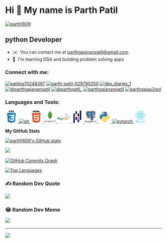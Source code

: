 Hi 👋 My name is Parth Patil
============================

<p align="left"> <a href="https://github.com/ryo-ma/github-profile-trophy"><img src="https://github-profile-trophy.vercel.app/?username=parth1609" alt="parth1609" /></a> </p>

python Developer
----------------

* ✉️  You can contact me at [parthgajananpatil@gmail.com](mailto:parthgajananpatil@gmail.com)
* 🧠  I'm learning DSA and building problem solving apps


<h3 align="left">Connect with me:</h3>
<p align="left">
<a href="https://twitter.com/patilpa70248397" target="blank"><img align="center" src="https://raw.githubusercontent.com/rahuldkjain/github-profile-readme-generator/master/src/images/icons/Social/twitter.svg" alt="patilpa70248397" height="30" width="40" /></a>
<a href="https://linkedin.com/in/parth-patil-029790250" target="blank"><img align="center" src="https://raw.githubusercontent.com/rahuldkjain/github-profile-readme-generator/master/src/images/icons/Social/linked-in-alt.svg" alt="parth-patil-029790250" height="30" width="40" /></a>
<a href="https://instagram.com/dev_diaries_1" target="blank"><img align="center" src="https://raw.githubusercontent.com/rahuldkjain/github-profile-readme-generator/master/src/images/icons/Social/instagram.svg" alt="dev_diaries_1" height="30" width="40" /></a>
<a href="https://medium.com/@parthgajananpatil" target="blank"><img align="center" src="https://raw.githubusercontent.com/rahuldkjain/github-profile-readme-generator/master/src/images/icons/Social/medium.svg" alt="@parthgajananpatil" height="30" width="40" /></a>
<a href="https://www.youtube.com/c/@parthpatil_" target="blank"><img align="center" src="https://raw.githubusercontent.com/rahuldkjain/github-profile-readme-generator/master/src/images/icons/Social/youtube.svg" alt="@parthpatil_" height="30" width="40" /></a>
<a href="https://www.leetcode.com/parthgajananpatil" target="blank"><img align="center" src="https://raw.githubusercontent.com/rahuldkjain/github-profile-readme-generator/master/src/images/icons/Social/leet-code.svg" alt="parthgajananpatil" height="30" width="40" /></a>
<a href="https://auth.geeksforgeeks.org/user/parthgajau2wd" target="blank"><img align="center" src="https://raw.githubusercontent.com/rahuldkjain/github-profile-readme-generator/master/src/images/icons/Social/geeks-for-geeks.svg" alt="parthgajau2wd" height="30" width="40" /></a>
</p>



<h3 align="left">Languages and Tools:</h3>
<p align="left"> <a href="https://www.w3schools.com/css/" target="_blank" rel="noreferrer"> <img src="https://raw.githubusercontent.com/devicons/devicon/master/icons/css3/css3-original-wordmark.svg" alt="css3" width="40" height="40"/> </a> <a href="https://git-scm.com/" target="_blank" rel="noreferrer"> <img src="https://www.vectorlogo.zone/logos/git-scm/git-scm-icon.svg" alt="git" width="40" height="40"/> </a> <a href="https://www.w3.org/html/" target="_blank" rel="noreferrer"> <img src="https://raw.githubusercontent.com/devicons/devicon/master/icons/html5/html5-original-wordmark.svg" alt="html5" width="40" height="40"/> </a> <a href="https://www.mongodb.com/" target="_blank" rel="noreferrer"> <img src="https://raw.githubusercontent.com/devicons/devicon/master/icons/mongodb/mongodb-original-wordmark.svg" alt="mongodb" width="40" height="40"/> </a> <a href="https://www.mysql.com/" target="_blank" rel="noreferrer"> <img src="https://raw.githubusercontent.com/devicons/devicon/master/icons/mysql/mysql-original-wordmark.svg" alt="mysql" width="40" height="40"/> </a> <a href="https://pandas.pydata.org/" target="_blank" rel="noreferrer"> <img src="https://raw.githubusercontent.com/devicons/devicon/2ae2a900d2f041da66e950e4d48052658d850630/icons/pandas/pandas-original.svg" alt="pandas" width="40" height="40"/> </a> <a href="https://www.postgresql.org" target="_blank" rel="noreferrer"> <img src="https://raw.githubusercontent.com/devicons/devicon/master/icons/postgresql/postgresql-original-wordmark.svg" alt="postgresql" width="40" height="40"/> </a> <a href="https://www.python.org" target="_blank" rel="noreferrer"> <img src="https://raw.githubusercontent.com/devicons/devicon/master/icons/python/python-original.svg" alt="python" width="40" height="40"/> </a> <a href="https://pytorch.org/" target="_blank" rel="noreferrer"> <img src="https://www.vectorlogo.zone/logos/pytorch/pytorch-icon.svg" alt="pytorch" width="40" height="40"/> </a> <a href="https://reactjs.org/" target="_blank" rel="noreferrer"> <img src="https://raw.githubusercontent.com/devicons/devicon/master/icons/react/react-original-wordmark.svg" alt="react" width="40" height="40"/> </a> </p>





<b>My GitHub Stats</b>

<a href="http://www.github.com/parth1609"><img src="https://github-readme-stats.vercel.app/api?username=parth1609&show_icons=true&hide=prs,&count_private=true&title_color=0891b2&text_color=ffffff&icon_color=22c55e&bg_color=1c1917&hide_border=true&show_icons=true" alt="parth1609's GitHub stats" /></a>

<a href="http://www.github.com/parth1609"><img src="https://github-readme-streak-stats.herokuapp.com/?user=parth1609&stroke=ffffff&background=1c1917&ring=0891b2&fire=0891b2&currStreakNum=ffffff&currStreakLabel=0891b2&sideNums=ffffff&sideLabels=ffffff&dates=ffffff&hide_border=true" /></a>

<a href="http://www.github.com/parth1609"><img src="https://github-readme-activity-graph.cyclic.app/graph?username=parth1609&bg_color=1c1917&color=ffffff&line=22c55e&point=ffffff&area_color=1c1917&area=true&hide_border=true&custom_title=GitHub%20Commits%20Graph" alt="GitHub Commits Graph" /></a>

<a href="https://github.com/parth1609" align="left"><img src="https://github-readme-stats.vercel.app/api/top-langs/?username=parth1609&langs_count=10&title_color=0891b2&text_color=ffffff&icon_color=22c55e&bg_color=1c1917&hide_border=true&locale=en&custom_title=Top%20%Languages" alt="Top Languages" /></a>

### ✍️ Random Dev Quote
![](https://quotes-github-readme.vercel.app/api?type=horizontal&theme=radical)

### 😂 Random Dev Meme
<img src='https://randommeme-five.vercel.app/' style="height: 400px;"/>


---
[![](https://visitcount.itsvg.in/api?id=@dingdingwall&icon=0&color=0)](https://visitcount.itsvg.in)


</ul>
